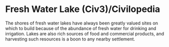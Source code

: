 # Fresh Water Lake (Civ3)/Civilopedia

The shores of fresh water lakes have always been greatly valued sites on which to build because of the abundance of fresh water for drinking and irrigation. Lakes are also rich sources of food and commercial products, and harvesting such resources is a boon to any nearby settlement.